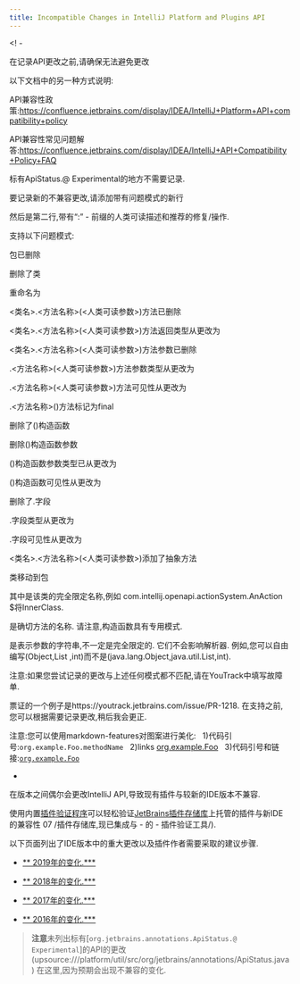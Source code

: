 ```yaml
---
title: Incompatible Changes in IntelliJ Platform and Plugins API
---
```


<! - 

在记录API更改之前,请确保无法避免更改

以下文档中的另一种方式说明:


API兼容性政策:https://confluence.jetbrains.com/display/IDEA/IntelliJ+Platform+API+compatibility+policy

API兼容性常见问题解答:https://confluence.jetbrains.com/display/IDEA/IntelliJ+API+Compatibility+Policy+FAQ


标有ApiStatus.@ Experimental的地方不需要记录.


要记录新的不兼容更改,请添加带有问题模式的新行

然后是第二行,带有“:” - 前缀的人类可读描述和推荐的修复/操作.


支持以下问题模式:


<package name>包已删除

删除了<class name>类

<class name>重命名为<new class name>


<类名>.<方法名称>(<人类可读参数>)方法已删除

<类名>.<方法名称>(<人类可读参数>)方法返回类型从<before>更改为<after>

<类名>.<方法名称>(<人类可读参数>)方法参数<type>已删除

<class name>.<方法名称>(<人类可读参数>)方法参数类型从<before>更改为<after>

<class name>.<方法名称>(<人类可读参数>)方法可见性从<before>更改为<after>

<class name>.<方法名称>(<human-readable parameters>)方法标记为final


删除了<class name>(<human-readable parameters>)构造函数

删除<class name>(<human-readable parameters>)构造函数参数<type>

<class name>(<human-readable parameters>)构造函数参数类型已从<before>更改为<after>

<class name>(<human-readable parameters>)构造函数可见性从<before>更改为<after>


删除了<class name>.<field name>字段

<class name>.<field name>字段类型从<before>更改为<after>

<class name>.<field name>字段可见性从<before>更改为<after>


<类名>.<方法名称>(<人类可读参数>)添加了抽象方法

<class name>类移动到包<package name>


其中<class name>是该类的完全限定名称,例如
com.intellij.openapi.actionSystem.AnAction $将InnerClass.

<method name>是确切方法的名称.
请注意,构造函数具有专用模式.

<human-readable parameters>是表示参数的字符串,不一定是完全限定的.
它们不会影响解析器.
例如,您可以自由编写(Object,List <String>,int)而不是(java.lang.Object,java.util.List,int).


注意:如果您尝试记录的更改与上述任何模式都不匹配,请在YouTrack中填写故障单.

票证的一个例子是https://youtrack.jetbrains.com/issue/PR-1218.
在支持之前,您可以根据需要记录更改,稍后我会更正.


注意:您可以使用markdown-features对图案进行美化:
 
1)代码引号:`org.example.Foo.methodName`
 
2)links [org.example.Foo](upsource:///platform/core-api/src/org/example/Foo)
 
3)代码引号和链接:[`org.example.Foo`](upsource:///platform/core-api/src/org/example/Foo)

 - >


在版本之间偶尔会更改IntelliJ API,导致现有插件与较新的IDE版本不兼容.


使用内置[插件验证程序](https://blog.jetbrains.com/platform/2018/)可以轻松验证[JetBrains插件存储库](../plugin_repository/index.md)上托管的插件与新IDE的兼容性
07 /插件存储库,现已集成与 - 的 - 插件验证工具/).
  

以下页面列出了IDE版本中的重大更改以及插件作者需要采取的建议步骤.


* [** 2019年的变化.***](api_changes/api_changes_list_2019.md)

* [** 2018年的变化.***](api_changes/api_changes_list_2018.md)

* [** 2017年的变化.***](api_changes/api_changes_list_2017.md)

* [** 2016年的变化.***](api_changes/api_changes_list_2016.md)


> **注意**未列出标有[`org.jetbrains.annotations.ApiStatus.@ Experimental`]的API的更改(upsource:///platform/util/src/org/jetbrains/annotations/ApiStatus.java)
在这里,因为预期会出现不兼容的变化.


